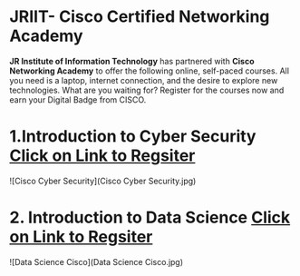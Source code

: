# JRIIT- Cisco Certified Networking Academy  
**JR Institute of Information Technology** has partnered with **Cisco Networking Academy** to offer the following online, self-paced courses. All you need is a laptop, internet connection, and the desire to explore new technologies. What are you waiting for? Register for the courses now and earn your Digital Badge from CISCO.

# 1.**Introduction to Cyber Security** [Click on Link to Regsiter](https://skillsforall.com/course/introduction-to-cybersecurity?courseLang=en-US&instance_id=8d91886e-bc09-49ca-b0af-1bb816d49a00)

![Cisco Cyber Security](Cisco Cyber Security.jpg)


# 2. **Introduction to Data Science** [Click on Link to Regsiter](https://skillsforall.com/course/introduction-data-science?courseLang=en-US&instance_id=61f18b95-945c-45d0-87e5-0d47bd241059)
![Data Science Cisco](Data Science Cisco.jpg)


